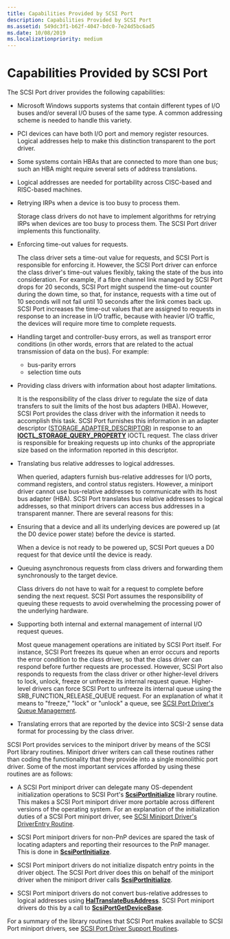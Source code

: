 ```yaml
---
title: Capabilities Provided by SCSI Port
description: Capabilities Provided by SCSI Port
ms.assetid: 549dc3f1-b62f-4047-bdc0-7e24d5bc6ad5
ms.date: 10/08/2019
ms.localizationpriority: medium
---
```


# Capabilities Provided by SCSI Port

The SCSI Port driver provides the following capabilities:

- Microsoft Windows supports systems that contain different types of I/O buses and/or several I/O buses of the same type. A common addressing scheme is needed to handle this variety.

- PCI devices can have both I/O port and memory register resources. Logical addresses help to make this distinction transparent to the port driver.

- Some systems contain HBAs that are connected to more than one bus; such an HBA might require several sets of address translations.

- Logical addresses are needed for portability across CISC-based and RISC-based machines.

- Retrying IRPs when a device is too busy to process them.

    Storage class drivers do not have to implement algorithms for retrying IRPs when devices are too busy to process them. The SCSI Port driver implements this functionality.

- Enforcing time-out values for requests.

    The class driver sets a time-out value for requests, and SCSI Port is responsible for enforcing it. However, the SCSI Port driver can enforce the class driver's time-out values flexibly, taking the state of the bus into consideration. For example, if a fibre channel link managed by SCSI Port drops for 20 seconds, SCSI Port might suspend the time-out counter during the down time, so that, for instance, requests with a time out of 10 seconds will not fail until 10 seconds after the link comes back up. SCSI Port increases the time-out values that are assigned to requests in response to an increase in I/O traffic, because with heavier I/O traffic, the devices will require more time to complete requests.

- Handling target and controller-busy errors, as well as transport error conditions (in other words, errors that are related to the actual transmission of data on the bus). For example:

  - bus-parity errors
  - selection time outs

- Providing class drivers with information about host adapter limitations.

    It is the responsibility of the class driver to regulate the size of data transfers to suit the limits of the host bus adapters (HBA). However, SCSI Port provides the class driver with the information it needs to accomplish this task. SCSI Port furnishes this information in an adapter descriptor ([STORAGE_ADAPTER_DESCRIPTOR](https://docs.microsoft.com/windows-hardware/drivers/ddi/ntddstor/ns-ntddstor-_storage_adapter_descriptor)) in response to an [**IOCTL_STORAGE_QUERY_PROPERTY**](https://docs.microsoft.com/windows-hardware/drivers/ddi/ntddstor/ni-ntddstor-ioctl_storage_query_property) IOCTL request. The class driver is responsible for breaking requests up into chunks of the appropriate size based on the information reported in this descriptor.

- Translating bus relative addresses to logical addresses.

    When queried, adapters furnish bus-relative addresses for I/O ports, command registers, and control status registers. However, a miniport driver cannot use bus-relative addresses to communicate with its host bus adapter (HBA). SCSI Port translates bus relative addresses to logical addresses, so that miniport drivers can access bus addresses in a transparent manner. There are several reasons for this:

- Ensuring that a device and all its underlying devices are powered up (at the D0 device power state) before the device is started.

    When a device is not ready to be powered up, SCSI Port queues a D0 request for that device until the device is ready.

- Queuing asynchronous requests from class drivers and forwarding them synchronously to the target device.

    Class drivers do not have to wait for a request to complete before sending the next request. SCSI Port assumes the responsibility of queuing these requests to avoid overwhelming the processing power of the underlying hardware.

- Supporting both internal and external management of internal I/O request queues.

    Most queue management operations are initiated by SCSI Port itself. For instance, SCSI Port freezes its queue when an error occurs and reports the error condition to the class driver, so that the class driver can respond before further requests are processed. However, SCSI Port also responds to requests from the class driver or other higher-level drivers to lock, unlock, freeze or unfreeze its internal request queue. Higher-level drivers can force SCSI Port to unfreeze its internal queue using the SRB_FUNCTION_RELEASE_QUEUE request. For an explanation of what it means to "freeze," "lock" or "unlock" a queue, see [SCSI Port Driver's Queue Management](scsi-port-driver-s-queue-management.md).

- Translating errors that are reported by the device into SCSI-2 sense data format for processing by the class driver.

SCSI Port provides services to the miniport driver by means of the SCSI Port library routines. Miniport driver writers can call these routines rather than coding the functionality that they provide into a single monolithic port driver. Some of the most important services afforded by using these routines are as follows:

- A SCSI Port miniport driver can delegate many OS-dependent initialization operations to SCSI Port's [**ScsiPortInitialize**](https://docs.microsoft.com/windows-hardware/drivers/ddi/srb/nf-srb-scsiportinitialize) library routine. This makes a SCSI Port miniport driver more portable across different versions of the operating system. For an explanation of the initialization duties of a SCSI Port miniport driver, see [SCSI Miniport Driver's DriverEntry Routine](scsi-miniport-driver-s-driverentry-routine.md).

- SCSI Port miniport drivers for non-PnP devices are spared the task of locating adapters and reporting their resources to the PnP manager. This is done in [**ScsiPortInitialize**](https://docs.microsoft.com/windows-hardware/drivers/ddi/srb/nf-srb-scsiportinitialize).

- SCSI Port miniport drivers do not initialize dispatch entry points in the driver object. The SCSI Port driver does this on behalf of the miniport driver when the miniport driver calls [**ScsiPortInitialize**](https://docs.microsoft.com/windows-hardware/drivers/ddi/srb/nf-srb-scsiportinitialize).

- SCSI Port miniport drivers do not convert bus-relative addresses to logical addresses using [**HalTranslateBusAddress**](https://docs.microsoft.com/previous-versions/windows/hardware/drivers/ff546644(v=vs.85)). SCSI Port miniport drivers do this by a call to [**ScsiPortGetDeviceBase**](https://docs.microsoft.com/windows-hardware/drivers/ddi/srb/nf-srb-scsiportgetdevicebase).

For a summary of the library routines that SCSI Port makes available to SCSI Port miniport drivers, see [SCSI Port Driver Support Routines](scsi-port-driver-support-routines.md).
